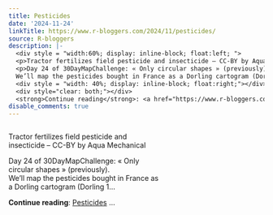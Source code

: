 ```yaml
---
title: Pesticides
date: '2024-11-24'
linkTitle: https://www.r-bloggers.com/2024/11/pesticides/
source: R-bloggers
description: |-
  <div style = "width:60%; display: inline-block; float:left; ">
  <p>Tractor fertilizes field pesticide and insecticide – CC-BY by Aqua Mechanical</p>
  <p>Day 24 of 30DayMapChallenge: « Only circular shapes » (previously).<br />
  We’ll map the pesticides bought in France as a Dorling cartogram (Dorling 1...</p></div>
  <div style = "width: 40%; display: inline-block; float:right;"></div>
  <div style="clear: both;"></div>
  <strong>Continue reading</strong>: <a href="https://www.r-bloggers.com/2024/11/pesticides/">Pesticides</a> ...
disable_comments: true
---
```

<div style = "width:60%; display: inline-block; float:left; ">
<p>Tractor fertilizes field pesticide and insecticide – CC-BY by Aqua Mechanical</p>
<p>Day 24 of 30DayMapChallenge: « Only circular shapes » (previously).<br />
We’ll map the pesticides bought in France as a Dorling cartogram (Dorling 1...</p></div>
<div style = "width: 40%; display: inline-block; float:right;"></div>
<div style="clear: both;"></div>
<strong>Continue reading</strong>: <a href="https://www.r-bloggers.com/2024/11/pesticides/">Pesticides</a> ...